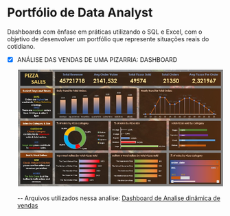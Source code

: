 # Portfólio de Data Analyst 

Dashboards com ênfase em práticas utilizando o SQL e Excel, com o objetivo de desenvolver um portfólio que represente situações reais do cotidiano.

- [x] ANÁLISE DAS VENDAS DE UMA PIZARRIA: DASHBOARD

   ![Dashboard Pizza Sales](Imagens/dashboard.jpg)

   -- Arquivos utilizados nessa analise: [Dashboard de Analise dinâmica de vendas](https://github.com/ThiagoAoki88/Data-Analyst-Projects/tree/main/Pizza%20Sales)
